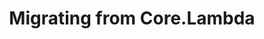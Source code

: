 ---
title: Migrating from Core.Lambda
prev_doc: v2.0.0/migrating/from-core.arity
next_doc: v2.0.0/migrating/from-data.either
---